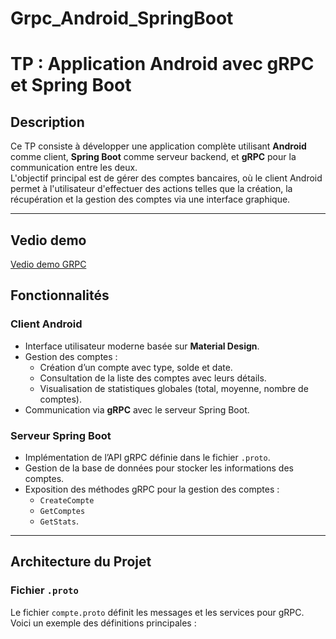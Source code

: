 # Grpc_Android_SpringBoot
# TP : Application Android avec gRPC et Spring Boot

## Description

Ce TP consiste à développer une application complète utilisant **Android** comme client, **Spring Boot** comme serveur backend, et **gRPC** pour la communication entre les deux.  
L'objectif principal est de gérer des comptes bancaires, où le client Android permet à l'utilisateur d'effectuer des actions telles que la création, la récupération et la gestion des comptes via une interface graphique.

---
## Vedio demo
[Vedio demo GRPC](https://github.com/user-attachments/assets/2ab6bc39-2365-420d-addd-e8bc2087d6ad
)
## Fonctionnalités

### Client Android
- Interface utilisateur moderne basée sur **Material Design**.
- Gestion des comptes :
  - Création d’un compte avec type, solde et date.
  - Consultation de la liste des comptes avec leurs détails.
  - Visualisation de statistiques globales (total, moyenne, nombre de comptes).
- Communication via **gRPC** avec le serveur Spring Boot.

### Serveur Spring Boot
- Implémentation de l’API gRPC définie dans le fichier `.proto`.
- Gestion de la base de données pour stocker les informations des comptes.
- Exposition des méthodes gRPC pour la gestion des comptes :
  - `CreateCompte`
  - `GetComptes`
  - `GetStats`.

---

## Architecture du Projet

### Fichier `.proto`
Le fichier `compte.proto` définit les messages et les services pour gRPC. Voici un exemple des définitions principales :
